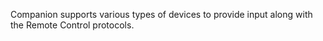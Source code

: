 Companion supports various types of devices to provide input along with the Remote Control protocols.